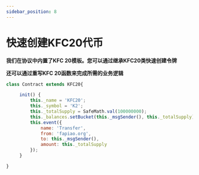 ```yaml
---
sidebar_position: 8
---
```


# 快速创建KFC20代币

**我们在协议中内置了KFC 20模板。您可以通过继承KFC20类快速创建令牌**


**还可以通过重写KFC 20函数来完成所需的业务逻辑**

```javascript
class Contract extends KFC20{

     init() {
         this._name = 'KFC20';
         this._symbol = 'K2';
         this._totalSupply = SafeMath.val(100000000);
         this._balances.setBucket(this._msgSender(), this._totalSupply);
         this.event({
             name: 'Transfer',
             from: 'fapiao.org',
             to: this._msgSender(),
             amount: this._totalSupply
         });
     }

}
```